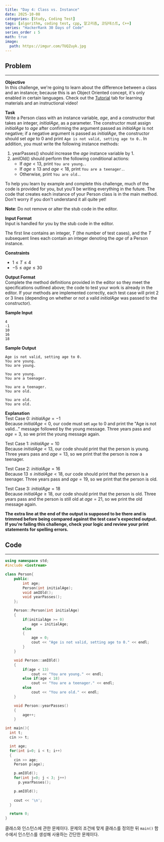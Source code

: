 ```yaml
---
title: "Day 4: Class vs. Instance"
date: 2025-10-08
categories: [Study, Coding Test]
tags: [algorithm, coding test, cpp, 알고리즘, 코딩테스트, C++]
series: "HackerRank 30 Days of Code"
series_order : 5
math: true
image:
  path: https://imgur.com/TUQZuyk.jpg
---
```


## Problem

---

**Objective**  
In this challenge, we're going to learn about the difference between a class and an instance; because this is an Object Oriented concept, it's only enabled in certain languages. Check out the [Tutorial](https://www.hackerrank.com/challenges/30-class-vs-instance/tutorial) tab for learning materials and an instructional video!

**Task**  
Write a Person class with an instance variable, $age$, and a constructor that takes an integer, $initialAge$, as a parameter. The constructor must assign $initialAge$ to $age$ after confirming the argument passed as $initialAge$ is not negative; if a negative argument is passed as $initialAge$, the constructor should set $age$ to $0$ and print `Age is not valid, setting age to 0.`. In addition, you must write the following instance methods:  

1. yearPasses() should increase the $age$ instance variable by $1$.
2. amIOld() should perform the following conditional actions:
   - If $age \lt 13$, print `You are young.`.
   - If $age \ge 13$ and $age \lt 18$, print `You are a teenager.`.
   - Otherwise, print `You are old.`.  

To help you learn by example and complete this challenge, much of the code is provided for you, but you'll be writing everything in the future. The code that creates each instance of your Person class is in the main method. Don't worry if you don't understand it all quite yet!  

**Note**: Do not remove or alter the stub code in the editor.  

**Input Format**  
Input is handled for you by the stub code in the editor.  

The first line contains an integer, $T$ (the number of test cases), and the $T$ subsequent lines each contain an integer denoting the $age$ of a Person instance.

**Constraints**  

- $1 \le T \le 4$
- $-5 \le age \le 30$  

**Output Format**  
Complete the method definitions provided in the editor so they meet the specifications outlined above; the code to test your work is already in the editor. If your methods are implemented correctly, each test case will print $2$ or $3$ lines (depending on whether or not a valid $initialAge$ was passed to the constructor).

**Sample Input**  
```text
4
-1
10
16
18
```

**Sample Output**  
```text
Age is not valid, setting age to 0.
You are young.
You are young.

You are young.
You are a teenager.

You are a teenager.
You are old.

You are old.
You are old.
```

**Explanation**  
Test Case 0: $initialAge = -1$  
Because $initialAge \lt 0$, our code must set `age` to $0$ and print the "Age is not valid..." message followed by the young message. Three years pass and $age = 3$, so we print the young message again.

Test Case 1: $initialAge = 10$  
Because $initialAge \lt 13$, our code should print that the person is young. Three years pass and $age = 13$, so we print that the person is now a teenager.

Test Case 2: $initialAge = 16$  
Because $13 \le initialAge \lt 18$, our code should print that the person is a teenager. Three years pass and $age = 19$, so we print that the person is old.

Test Case 3: $initialAge = 18$  
Because $initialAge \ge 18$, our code should print that the person is old. Three years pass and the person is still old at $age = 21$, so we print the old message again.

**The extra line at the end of the output is supposed to be there and is trimmed before being compared against the test case's expected output. If you're failing this challenge, check your logic and review your print statements for spelling errors.**

## Code

---

```cpp
using namespace std;
#include <iostream>

class Person{
    public:
        int age;
        Person(int initialAge);
        void amIOld();
        void yearPasses();
    };

    Person::Person(int initialAge)
    {
        if(initialAge >= 0)
            age = initialAge;
        else
        {
            age = 0;
            cout << "Age is not valid, setting age to 0." << endl;
        }
    }

    void Person::amIOld()
    {
        if(age < 13)
            cout << "You are young." << endl;
        else if(age < 18)
            cout << "You are a teenager." << endl;
        else
            cout << "You are old." << endl;
    }

    void Person::yearPasses()
    {
        age++;
    }

int main(){
  int t;
  cin >> t;

  int age;
  for(int i=0; i < t; i++) 
  {
    cin >> age;
    Person p(age);

    p.amIOld();
    for(int j=0; j < 3; j++) 
      p.yearPasses();

    p.amIOld();
    
    cout << '\n';
  }

  return 0;
}
```

클래스와 인스턴스에 관한 문제이다. 문제의 조건에 맞게 클래스를 정의한 뒤 `main()` 함수에서 인스턴스를 생성해 사용하는 간단한 문제이다.
